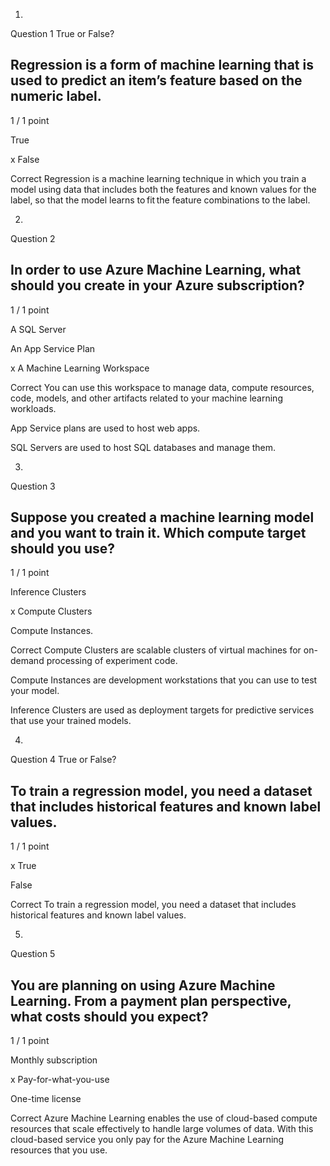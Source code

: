 1.
Question 1
True or False?

## Regression is a form of machine learning that is used to predict an item’s feature based on the numeric label. 

1 / 1 point

True 


x False 

Correct
Regression is a machine learning technique in which you train a model using data that includes both the features and known values for the label, so that the model learns to fit the feature combinations to the label.

2.
Question 2
## In order to use Azure Machine Learning, what should you create in your Azure subscription?

1 / 1 point

A SQL Server 


An App Service Plan 


x A Machine Learning Workspace 

Correct
You can use this workspace to manage data, compute resources, code, models, and other artifacts related to your machine learning workloads. 

App Service plans are used to host web apps. 

SQL Servers are used to host SQL databases and manage them.

3.
Question 3
## Suppose you created a machine learning model and you want to train it. Which compute target should you use?

1 / 1 point

Inference Clusters 


x Compute Clusters 


Compute Instances. 

Correct
Compute Clusters are scalable clusters of virtual machines for on-demand processing of experiment code. 

Compute Instances are development workstations that you can use to test your model.

Inference Clusters are used as deployment targets for predictive services that use your trained models. 



4.
Question 4
True or False?

## To train a regression model, you need a dataset that includes historical features and known label values.

1 / 1 point

x True


False

Correct
To train a regression model, you need a dataset that includes historical features and known label values.

5.
Question 5
## You are planning on using Azure Machine Learning. From a payment plan perspective, what costs should you expect?

1 / 1 point

Monthly subscription


x Pay-for-what-you-use


One-time license

Correct
Azure Machine Learning enables the use of cloud-based compute resources that scale effectively to handle large volumes of data. With this cloud-based service you only pay for the Azure Machine Learning resources that you use.